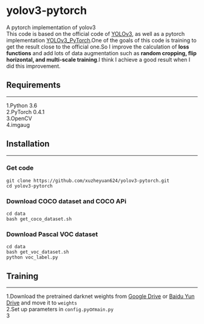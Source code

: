 # yolov3-pytorch
A pytorch implementation of yolov3 <br>
This code is based on the official code of [YOLOv3](https://github.com/pjreddie/darknet), as well as a pytorch implementation 
[YOLOv3_PyTorch](https://github.com/BobLiu20/YOLOv3_PyTorch).One of the goals of this code is training to get the result close
to the official one.So I improve the calculation of **loss functions** and add lots of data augmentation such as **random cropping, 
flip horizontal, and multi-scale training**.I think I achieve a good result when I did this improvement.
## Requirements
------------------------------------------------------------------------------------------------------------------------------
1.Python 3.6<br>
2.PyTorch 0.4.1<br>
3.OpenCV<br>
4.imgaug<br>

## Installation
--------------
### Get code
```
git clone https://github.com/xuzheyuan624/yolov3-pytorch.git
cd yolov3-pytorch
```
### Download COCO dataset and COCO APi
```
cd data
bash get_coco_dataset.sh
```
### Download Pascal VOC dataset
```
cd data
bash get_voc_dataset.sh
python voc_label.py
```
## Training
-------------------------
1.Download the pretrained darknet weights from [Google Drive]() or [Baidu Yun Drive]() and move it to ```weights```<br>
2.Set up parameters in ```config.py```or```main.py``` <br>
3
